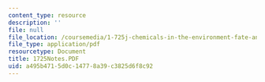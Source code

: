 ```yaml
---
content_type: resource
description: ''
file: null
file_location: /coursemedia/1-725j-chemicals-in-the-environment-fate-and-transport-fall-2004/a495b4715d0c14778a39c3825d6f8c92_1725Notes.PDF
file_type: application/pdf
resourcetype: Document
title: 1725Notes.PDF
uid: a495b471-5d0c-1477-8a39-c3825d6f8c92
---
```

